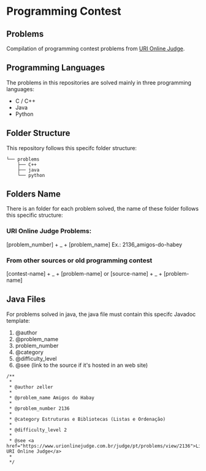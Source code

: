 # Programming Contest

## Problems
Compilation of programming contest problems from [URI Online Judge](www.urionlinejudge.com.br).

## Programming Languages
The problems in this repositories are solved mainly in three programming languages:
* C / C++
* Java
* Python

## Folder Structure
This repository follows this specifc folder structure:

```
└── problems
    ├── C++
    ├── java
    └── python

```
## Folders Name
There is an folder for each problem solved, the name of these folder follows this specific structure:

### URI Online Judge Problems:

[problem_number] + _ + [problem_name]
Ex.: 2136_amigos-do-habey

### From other sources or old programming contest
[contest-name] + _ + [problem-name]
or
[source-name] + _ + [problem-name]


## Java Files
For problems solved in java, the java file must contain this specifc Javadoc template:
1. @author
2. @problem_name
3. problem_number
4. @category
5. @difficulty_level
6. @see (link to the source if it's hosted in an web site)

```
/**
 * 
 * @author zeller
 *
 * @problem_name Amigos do Habay
 * 
 * @problem_number 2136
 * 
 * @category Estruturas e Bibliotecas (Listas e Ordenação)
 * 
 * @difficulty_level 2
 * 
 * @see <a href="https://www.urionlinejudge.com.br/judge/pt/problems/view/2136">Link URI Online Judge</a>
 * 
 */
```
